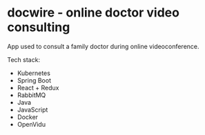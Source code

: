 # docwire - online doctor video consulting 

App used to consult a family doctor during online videoconference.

Tech stack:

- Kubernetes
- Spring Boot
- React + Redux
- RabbitMQ
- Java
- JavaScript
- Docker
- OpenVidu
